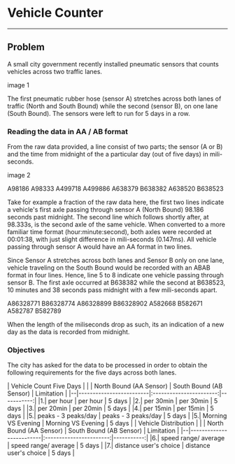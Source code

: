 # Vehicle Counter
---
## Problem
A small city government recently installed pneumatic sensors that counts vehicles across two traffic lanes.

image 1

The first pneumatic rubber hose (sensor A) stretches across both lanes of traffic (North and South Bound) while the second (sensor B), on one lane (South Bound). The sensors were left to run for 5 days in a row.

### Reading the data in AA / AB format
From the raw data provided, a line consist of two parts; the sensor (A or B) and the time from midnight of the a particular day (out of five days) in mili-seconds.

image 2

A98186
A98333
A499718
A499886
A638379
B638382
A638520
B638523

Take for example a fraction of the raw data here, the first two lines indicate a vehicle's first axle passing through sensor A (North Bound) 98.186 seconds past midnight. The second line which follows shortly after, at 98.333s, is the second axle of the same vehicle. When converted to a more familiar time format (hour:minute:second), both axles were recorded at 00:01:38, with just slight difference in mili-seconds (0.147ms). All vehicle passing through sensor A would have an AA format in two lines.

Since Sensor A stretches across both lanes and Sensor B only on one lane, vehicle traveling on the South Bound would be recorded with an ABAB format in four lines. Hence, line 5 to 8 indicate one vehicle passing through sensor B. The first axle occurred at B638382 while the second at B638523, 10 minutes and 38 seconds pass midnight with a few mili-seconds apart.

A86328771
B86328774
A86328899
B86328902
A582668
B582671
A582787
B582789

When the length of the miliseconds drop as such, its an indication of a new day as the data is recorded from midnight.

### Objectives
The city has asked for the data to be processed in order to obtain the following requirements for the five days across both lanes.

|                  Vehicle Count Five Days                          |
|  | North Bound (AA Sensor) | South Bound (AB Sensor) | Limitation |
|--|-------------------------|:-----------------------:|-----------:|
|1.| per hour                | per hour                | 5 days     |
|2.| per 30min               | per 30min               | 5 days     |
|3.| per 20min               | per 20min               | 5 days     |
|4.| per 15min               | per 15min               | 5 days     |
|5.| peaks - 3 peaks/day     | peaks - 3 peaks/day     | 5 days     |
|5.| Morning VS Evening      | Morning VS Evening      | 5 days     |
|                    Vehicle Distribution                           |
|  | North Bound (AA Sensor) | South Bound (AB Sensor) | Limitation |
|--|-------------------------|:-----------------------:|-----------:|
|6.| speed range/ average    | speed range/ average    | 5 days     |
|7.| distance user's choice  | distance user's choice  | 5 days     |
